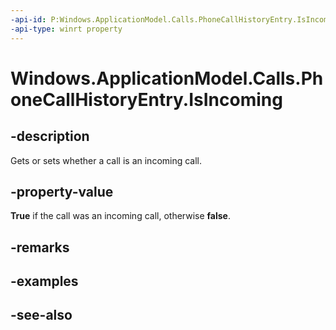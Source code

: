 ```yaml
---
-api-id: P:Windows.ApplicationModel.Calls.PhoneCallHistoryEntry.IsIncoming
-api-type: winrt property
---
```


<!-- Property syntax
public bool IsIncoming { get;  set; }
-->

# Windows.ApplicationModel.Calls.PhoneCallHistoryEntry.IsIncoming

## -description
Gets or sets whether a call is an incoming call.

## -property-value
**True** if the call was an incoming call, otherwise **false**.

## -remarks

## -examples

## -see-also
